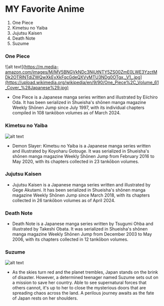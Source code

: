 # **MY Favorite Anime**
1.  One Piece
2.  Kimetsu no Yaiba
3.  Jujutsu Kaisen
4.  Death Note
5.  Suzume
###  One Piece
![alt text](https://m.media-amazon.com/images/M/MV5BNGVkNDc3NjUtNTY5ZS00ZmE0LWE3YzctMDk2OTRlNTdiZWQwXkEyXkFqcGdeQXVyMTU3NDg0OTgx._V1_.jpg](https://upload.wikimedia.org/wikipedia/en/9/90/One_Piece%2C_Volume_61_Cover_%28Japanese%29.jpg)
-  One Piece is a Japanese manga series written and illustrated by Eiichiro Oda. It has been serialized in Shueisha's shōnen manga magazine Weekly Shōnen Jump since July 1997, with its individual chapters compiled in 108 tankōbon volumes as of March 2024.
###  Kimetsu no Yaiba
![alt text]()
-  Demon Slayer: Kimetsu no Yaiba is a Japanese manga series written and illustrated by Koyoharu Gotouge. It was serialized in Shueisha's shōnen manga magazine Weekly Shōnen Jump from February 2016 to May 2020, with its chapters collected in 23 tankōbon volumes.
###  Jujutsu Kaisen
-  Jujutsu Kaisen is a Japanese manga series written and illustrated by Gege Akutami. It has been serialized in Shueisha's shōnen manga magazine Weekly Shōnen Jump since March 2018, with its chapters collected in 26 tankōbon volumes as of April 2024.
###  Death Note
-  Death Note is a Japanese manga series written by Tsugumi Ohba and illustrated by Takeshi Obata. It was serialized in Shueisha's shōnen manga magazine Weekly Shōnen Jump from December 2003 to May 2006, with its chapters collected in 12 tankōbon volumes.
###  Suzume
![alt text](https://m.media-amazon.com/images/M/MV5BNGVkNDc3NjUtNTY5ZS00ZmE0LWE3YzctMDk2OTRlNTdiZWQwXkEyXkFqcGdeQXVyMTU3NDg0OTgx._V1_.jpg)
-  As the skies turn red and the planet trembles, Japan stands on the brink of disaster. However, a determined teenager named Suzume sets out on a mission to save her country. Able to see supernatural forces that others cannot, it's up to her to close the mysterious doors that are spreading chaos across the land. A perilous journey awaits as the fate of Japan rests on her shoulders.
